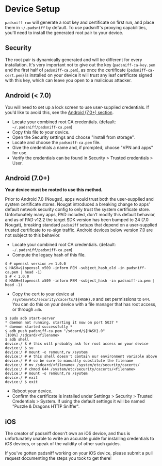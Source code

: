 # Device Setup

`padsniff run` will generate a root key and certificate on first run, and place them in `~/.padsniff` by default. To use padsniff's proxying capabilities, you'll need to install the generated root pair to your device.

## Security

The root pair is dynamically generated and will be different for every installation. It's very important not to give out the key (`padsniff-ca-key.pem` and the first half of `padsniff-ca.pem`), as once the certificate (`padsniff-ca-cert.pem`) is installed on your device it will trust any leaf certificate signed with this key, which can leave you open to a malicious attacker.

## Android (< 7.0)

You will need to set up a lock screen to use user-supplied credentials. If you'd like to avoid this, see the [Android (7.0+) section](#Android (7.0+)).

- Locate your combined root CA credentials. (default: `~/.padsniff/padsniff-ca.pem`)
- Copy this file to your device.
- Open the Security settings and choose "Install from storage".
- Locate and choose the `padsniff-ca.pem` file.
- Give the credentials a name and, if prompted, choose "VPN and apps" for use.
- Verify the credentials can be found in Security > Trusted credentials > User.

## Android (7.0+)

**Your device must be rooted to use this method.**

Prior to Android 7.0 (Nougat), apps would trust both the user-supplied and system certificate stores. Nougat introduced a breaking change to apps' default network security config to only trust the system certificate store. Unfortunately many apps, PAD included, don't modify this default behavior, and as of PAD v12.2 the target SDK version has been bumped to 24 (7.0 Nougat), breaking standard `padsniff` setups that depend on a user-supplied trusted certificate to re-sign traffic. Android devices below version 7.0 are not subject to this behavior.

- Locate your combined root CA credentials. (default: `~/.padsniff/padsniff-ca.pem`)
- Compute the legacy hash of this file.

```shell
$ # openssl version >= 1.0.0
$ HASH=$(openssl x509 -inform PEM -subject_hash_old -in padsniff-ca.pem | head -1)
$ # < 1.0.0
$ HASH=$(openssl x509 -inform PEM -subject_hash -in padsniff-ca.pem | head -1)
```

- Copy the cert to your device at `/system/etc/security/cacerts/${HASH}.0` and set permissions to `644`. You can do this on your device with a file manager that has root access, or through `adb`.

```shell
$ sudo adb start-server
* daemon not running. starting it now on port 5037 *
* daemon started successfully *
$ adb push padsniff-ca.pem "/sdcard/${HASH}.0"
[100%] /sdcard/<filename>
$ adb shell
device:/ $ # this will probably ask for root access on your device
device:/ $ su
device:/ # mount -o remount,rw /system
device:/ # # this shell doesn't contain our environment variable above
device:/ # # so be sure to manually substitute the filename
device:/ # mv /sdcard/<filename> /system/etc/security/cacerts/
device:/ # chmod 644 /system/etc/security/cacerts/<filename>
device:/ # mount -o remount,ro /system
device:/ # exit
device:/ $ exit
```

- Reboot your device.
- Confirm the certificate is installed under Settings > Security > Trusted Credentials > System. If using the default settings it will be named "Puzzle & Dragons HTTP Sniffer".

## iOS

The creator of padsniff doesn't own an iOS device, and thus is unfortunately unable to write an accurate guide for installing credentials to iOS devices, or speak of the validity of other such guides.

If you've gotten padsniff working on your iOS device, please submit a pull request documenting the steps you took to get there!
